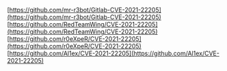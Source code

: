 [https://github.com/mr-r3bot/Gitlab-CVE-2021-22205](https://github.com/mr-r3bot/Gitlab-CVE-2021-22205)
[https://github.com/RedTeamWing/CVE-2021-22205](https://github.com/RedTeamWing/CVE-2021-22205)
[https://github.com/r0eXpeR/CVE-2021-22205](https://github.com/r0eXpeR/CVE-2021-22205)
[https://github.com/Al1ex/CVE-2021-22205](https://github.com/Al1ex/CVE-2021-22205)
